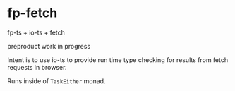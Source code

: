 # fp-fetch
fp-ts + io-ts + fetch

preproduct work in progress

Intent is to use io-ts to provide run time type checking for results from fetch requests in browser.

Runs inside of `TaskEither` monad.
